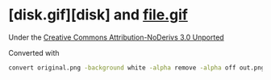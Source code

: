 # [disk.gif][disk] and [file.gif][file]

[folder]: https://icons8.com/icon/12775/opened-folder
[file]: https://icons8.com/icon/12212/hdd

Under the [Creative Commons Attribution-NoDerivs 3.0 Unported][CC]

Converted with

```bash
convert original.png -background white -alpha remove -alpha off out.png
```

[CC]: https://creativecommons.org/licenses/by-nd/3.0/
